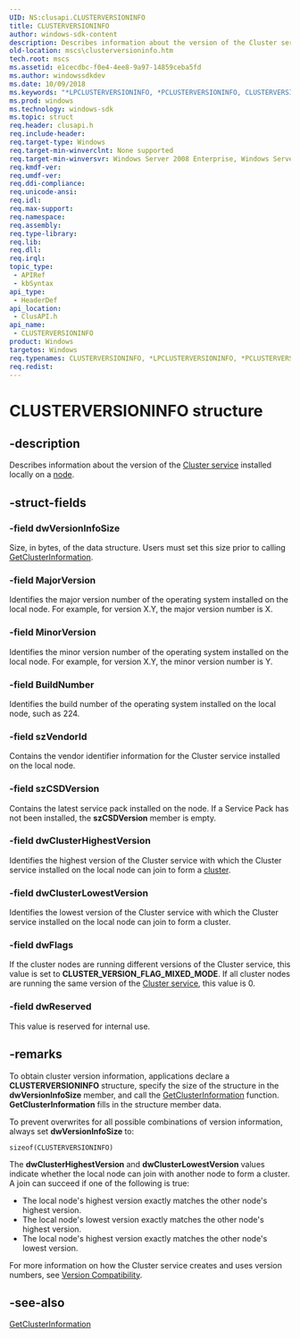 ```yaml
---
UID: NS:clusapi.CLUSTERVERSIONINFO
title: CLUSTERVERSIONINFO
author: windows-sdk-content
description: Describes information about the version of the Cluster service installed locally on a node.
old-location: mscs\clusterversioninfo.htm
tech.root: mscs
ms.assetid: e1cecdbc-f0e4-4ee8-9a97-14859ceba5fd
ms.author: windowssdkdev
ms.date: 10/09/2018
ms.keywords: "*LPCLUSTERVERSIONINFO, *PCLUSTERVERSIONINFO, CLUSTERVERSIONINFO, CLUSTERVERSIONINFO structure [Failover Cluster], LPCLUSTERVERSIONINFO, LPCLUSTERVERSIONINFO structure pointer [Failover Cluster], PCLUSTERVERSIONINFO, PCLUSTERVERSIONINFO structure pointer [Failover Cluster], _wolf_clusterversioninfo, clusapi/CLUSTERVERSIONINFO, clusapi/LPCLUSTERVERSIONINFO, clusapi/PCLUSTERVERSIONINFO, mscs.clusterversioninfo"
ms.prod: windows
ms.technology: windows-sdk
ms.topic: struct
req.header: clusapi.h
req.include-header: 
req.target-type: Windows
req.target-min-winverclnt: None supported
req.target-min-winversvr: Windows Server 2008 Enterprise, Windows Server 2008 Datacenter
req.kmdf-ver: 
req.umdf-ver: 
req.ddi-compliance: 
req.unicode-ansi: 
req.idl: 
req.max-support: 
req.namespace: 
req.assembly: 
req.type-library: 
req.lib: 
req.dll: 
req.irql: 
topic_type:
 - APIRef
 - kbSyntax
api_type:
 - HeaderDef
api_location:
 - ClusAPI.h
api_name:
 - CLUSTERVERSIONINFO
product: Windows
targetos: Windows
req.typenames: CLUSTERVERSIONINFO, *LPCLUSTERVERSIONINFO, *PCLUSTERVERSIONINFO
req.redist: 
---
```


# CLUSTERVERSIONINFO structure


## -description


Describes 
    information about the version of the <a href="https://msdn.microsoft.com/en-us/library/Aa369163(v=VS.85).aspx">Cluster service</a> 
    installed locally on a <a href="https://msdn.microsoft.com/en-us/library/Aa371745(v=VS.85).aspx">node</a>.


## -struct-fields




### -field dwVersionInfoSize

Size, in bytes, of the data structure. Users must set this size prior to calling 
      <a href="https://msdn.microsoft.com/5b259eb9-c5d0-4f4f-8a6b-14eaed716612">GetClusterInformation</a>.


### -field MajorVersion

Identifies the major version number of the operating system installed on the local node. For example, for 
      version X.Y, the major version number is X.


### -field MinorVersion

Identifies the minor version number of the operating system installed on the local node. For example, for 
      version X.Y, the minor version number is Y.


### -field BuildNumber

Identifies the build number of the operating system installed on the local node, such as 224.


### -field szVendorId

Contains the vendor identifier information for the Cluster service installed on the local node.


### -field szCSDVersion

Contains the latest service pack installed on the node. If a Service Pack has not been installed, the 
      <b>szCSDVersion</b> member is empty.


### -field dwClusterHighestVersion

Identifies the highest version of the Cluster service with which the Cluster service installed on the local 
      node can join to form a <a href="https://msdn.microsoft.com/en-us/library/Aa369336(v=VS.85).aspx">cluster</a>.


### -field dwClusterLowestVersion

Identifies the lowest version of the Cluster service with which the Cluster service installed on the local 
      node can join to form a cluster.


### -field dwFlags

If the cluster nodes are running different versions of the Cluster service, this value is set to 
      <b>CLUSTER_VERSION_FLAG_MIXED_MODE</b>. If all cluster nodes are running the same version of 
      the <a href="https://msdn.microsoft.com/en-us/library/Aa369163(v=VS.85).aspx">Cluster service</a>, this value is 0.


### -field dwReserved

This value is reserved for internal use.


## -remarks



To obtain cluster version information, applications declare a 
    <b>CLUSTERVERSIONINFO</b> structure, specify the size of the 
    structure in the <b>dwVersionInfoSize</b> member, and call the 
    <a href="https://msdn.microsoft.com/5b259eb9-c5d0-4f4f-8a6b-14eaed716612">GetClusterInformation</a> function. 
    <b>GetClusterInformation</b> fills in the structure 
    member data.

To prevent overwrites for all possible combinations of version information, always set 
    <b>dwVersionInfoSize</b> to:

<code>sizeof(CLUSTERVERSIONINFO)</code>

The <b>dwClusterHighestVersion</b> and <b>dwClusterLowestVersion</b> 
    values indicate whether the local node can join with another node to form a cluster. A join can succeed if one of 
    the following is true:

<ul>
<li>The local node's highest version exactly matches the other node's highest version.</li>
<li>The local node's lowest version exactly matches the other node's highest version.</li>
<li>The local node's highest version exactly matches the other node's lowest version.</li>
</ul>
For more information on how the Cluster service creates and uses version numbers, see 
    <a href="https://msdn.microsoft.com/en-us/library/Aa373117(v=VS.85).aspx">Version Compatibility</a>.




## -see-also




<a href="https://msdn.microsoft.com/5b259eb9-c5d0-4f4f-8a6b-14eaed716612">GetClusterInformation</a>
 

 

